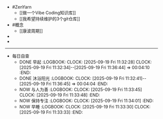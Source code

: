 - #ZenYarn
	- [[做一个Vibe Coding知识库]]
	- [[我希望持续维护的3个git仓库]]
- #概念
	- [[康波周期]]
- 
-
- ---
- 每日自查
	- DONE 早起
	  :LOGBOOK:
	  CLOCK: [2025-09-19 Fri 11:32:28]
	  CLOCK: [2025-09-19 Fri 11:32:34]--[2025-09-19 Fri 11:36:44] =>  00:04:10
	  :END:
	- DONE 沐浴阳光
	  :LOGBOOK:
	  CLOCK: [2025-09-19 Fri 11:32:41]--[2025-09-19 Fri 11:36:45] =>  00:04:04
	  :END:
	- NOW 与人为善
	  :LOGBOOK:
	  CLOCK: [2025-09-19 Fri 11:33:45]
	  CLOCK: [2025-09-19 Fri 11:33:48]
	  :END:
	- NOW 保持专注
	  :LOGBOOK:
	  CLOCK: [2025-09-19 Fri 11:34:01]
	  :END:
	- NOW 早睡
	  :LOGBOOK:
	  CLOCK: [2025-09-19 Fri 11:33:30]
	  CLOCK: [2025-09-19 Fri 11:33:33]
	  :END: